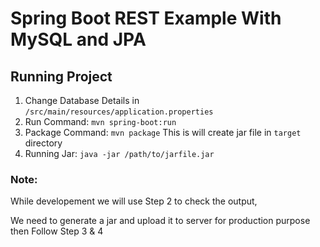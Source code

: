# Spring Boot REST Example With MySQL and JPA
## Running Project
1. Change Database Details in `/src/main/resources/application.properties`
2. Run Command: `mvn spring-boot:run`
3. Package Command: `mvn package` This is will create jar file in `target` directory
4. Running Jar: `java -jar /path/to/jarfile.jar`

### Note:
While developement we will use Step 2 to check the output,

We need to generate a jar and upload it to server for production purpose then Follow Step 3 & 4
